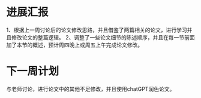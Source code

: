 # 进展汇报
1、根据上一周讨论后的论文修改思路，并且借鉴了两篇相关的论文，进行学习并且修改论文的整篇逻辑。
2、调整了一些论文细节的陈述顺序，并且在每一节前面加了本节的概述，预计周四晚上或周五上午完成论文修改。
# 下一周计划
与老师讨论，进行论文中的其他不足修改，并且使用chatGPT润色论文。
